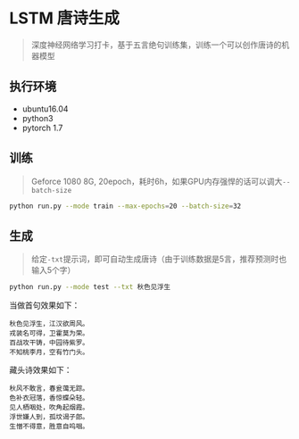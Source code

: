 # LSTM 唐诗生成

> 深度神经网络学习打卡，基于五言绝句训练集，训练一个可以创作唐诗的机器模型

## 执行环境

- ubuntu16.04
- python3
- pytorch 1.7


## 训练

> Geforce 1080 8G, 20epoch，耗时6h，如果GPU内存强悍的话可以调大`--batch-size`

```bash
python run.py --mode train --max-epochs=20 --batch-size=32
```


## 生成

> 给定`-txt`提示词，即可自动生成唐诗（由于训练数据是5言，推荐预测时也输入5个字）

```bash
python run.py --mode test --txt 秋色见浮生
```

当做首句效果如下：

```
秋色见浮生，江汉欲周风。
戎装名可得，卫霍莫为荣。
百战攻干铸，中园待紫罗。
不知桃李月，空有竹门头。
```
藏头诗效果如下：
```
秋风不敢言，春瓮蔼无踪。
色补衣冠落，香惊蝶朵轻。
见人栖咽处，吹角起烟霞。
浮世嫌人到，孤坟谒子郎。
生憎不得意，胜意自呜咽。
```
